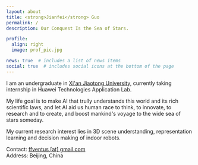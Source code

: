 ```yaml
---
layout: about
title: <strong>Jianfei</strong> Guo
permalink: /
description: Our Conquest Is the Sea of Stars.

profile:
  align: right
  image: prof_pic.jpg

news: true  # includes a list of news items
social: true  # includes social icons at the bottom of the page
---
```


I am an undergraduate in [Xi'an Jiaotong University](https://en.wikipedia.org/wiki/Xi%27an_Jiaotong_University), currently taking internship in Huawei Technologies Application Lab.

My life goal is to make AI that trully understands this world and its rich scientific laws, and let AI aid us human race to think, to innovate, to research and to create, and boost mankind's voyage to the wide sea of stars someday.

My current research interest lies in 3D scene understanding, representation learning and decision making of indoor robots.

Contact: [ffventus [at] gmail.com](mailto:ffventus@gmail.com)  
Address: Beijing, China
